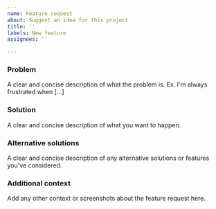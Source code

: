 ```yaml
---
name: Feature request
about: Suggest an idea for this project
title: ''
labels: New feature
assignees: ''

---
```


### Problem
A clear and concise description of what the problem is. Ex. I'm always frustrated when [...]

### Solution
A clear and concise description of what you want to happen.

### Alternative solutions
A clear and concise description of any alternative solutions or features you've considered.

### Additional context
Add any other context or screenshots about the feature request here.
